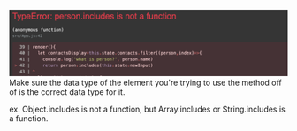 ![Error Image](./images/isNotAFunc.png)
Make sure the data type of the element you're trying to use the method off of is the correct data type for it.

ex. Object.includes is not a function, but Array.includes or String.includes is a function.